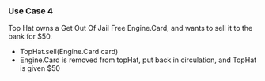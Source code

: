### Use Case 4
Top Hat owns a Get Out Of Jail Free Engine.Card, and wants to sell it to the bank for $50.
- TopHat.sell(Engine.Card card)
- Engine.Card is removed from topHat, put back in circulation, and TopHat is given $50

